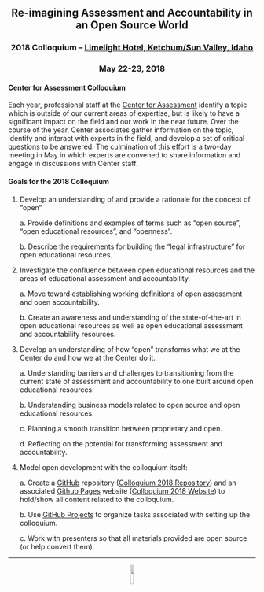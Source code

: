 <h2 align="center" markdown="1">Re-imagining Assessment and Accountability in an Open Source World</h3>
<h3 align="center" markdown="1">2018 Colloquium – <a href=https://www.limelighthotels.com/ketchum>Limelight Hotel, Ketchum/Sun Valley, Idaho</a></h3>
<h3 align="center" markdown="1">May 22-23, 2018</h3>

#### Center for Assessment Colloquium

Each year, professional staff at the [Center for Assessment](http://www.nciea.org/) identify a topic which is outside of our current areas of expertise, but is likely to have a significant impact on the field and our work in the near future.  Over the course of the year, Center associates gather information on the topic, identify and interact
with experts in the field, and develop a set of critical questions to be answered.  The culmination of this effort is a two-day meeting in May in which experts are convened to share information and engage in discussions with Center staff.


#### Goals for the 2018 Colloquium

1. Develop an understanding of and provide a rationale for the concept of “open”

    a.	Provide definitions and examples of terms such as “open source”, “open educational resources”, and “openness”.

    b.	Describe the requirements for building the “legal infrastructure” for open educational resources.

2. Investigate the confluence between open educational resources and the areas of educational assessment and accountability.

    a.	Move toward establishing working definitions of open assessment and open accountability.

    b.	Create an awareness and understanding of the state-of-the-art in open educational resources as well as open educational assessment and accountability resources.

3. Develop an understanding of how “open” transforms what we at the Center do and how we at the Center do it.

    a.	Understanding barriers and challenges to transitioning from the current state of assessment and accountability to one built around open educational resources.

    b.	Understanding business models related to open source and open educational resources.

    c.	Planning a smooth transition between proprietary and open.

    d.	Reflecting on the potential for transforming assessment and accountability.

4. Model open development with the colloquium itself:

    a. Create a [GitHub](https://github.com/) repository ([Colloquium 2018 Repository](https://github.com/CenterForAssessment/Colloquium_2018)) and an associated [Github Pages](https://pages.github.com/) website ([Colloquium 2018 Website](https://centerforassessment.github.io/Colloquium_2018/)) to hold/show all content related to the
    colloquium.

    b. Use [GitHub Projects](https://github.com/orgs/CenterForAssessment/projects/2) to organize tasks associated with setting up the colloquium. 

    c. Work with presenters so that all materials provided are open source (or help convert them).


---

<p align="center">
    <a href="https://github.com/CenterForAssessment/Colloquium_2018/blob/master/LICENSE.md" target="_blank">
        <img src="https://centerforassessment.github.io/Colloquium_2018/assets/CC-BY-SA.svg" width="10%"/>
    </a>
</p>
